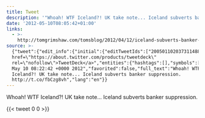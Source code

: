 ```yaml
---
title: Tweet
description: '"Whoah! WTF Iceland?! UK take note... Iceland subverts banker suppression. "'
date: '2012-05-10T08:05:42+01:00'
links:
  - >-
    http://tomgrimshaw.com/tomsblog/2012/04/12/iceland-subverts-banker-suppression/
source: >-
  {"tweet":{"edit_info":{"initial":{"editTweetIds":["200501102037311488"],"editableUntil":"2012-05-10T09:22:42.513Z","editsRemaining":"5","isEditEligible":true}},"retweeted":false,"source":"<a
  href=\"https://about.twitter.com/products/tweetdeck\"
  rel=\"nofollow\">TweetDeck</a>","entities":{"hashtags":[],"symbols":[],"user_mentions":[],"urls":[{"url":"http://t.co/fbCzg8vh","expanded_url":"http://tomgrimshaw.com/tomsblog/2012/04/12/iceland-subverts-banker-suppression/","display_url":"tomgrimshaw.com/tomsblog/2012/…","indices":["74","94"]}]},"display_text_range":["0","94"],"favorite_count":"0","id_str":"200501102037311488","truncated":false,"retweet_count":"0","id":"200501102037311488","possibly_sensitive":false,"created_at":"Thu
  May 10 08:22:42 +0000 2012","favorited":false,"full_text":"Whoah! WTF
  Iceland?! UK take note... Iceland subverts banker suppression.
  http://t.co/fbCzg8vh","lang":"en"}}
---
```

Whoah! WTF Iceland?! UK take note... Iceland subverts banker suppression. 
    
{{< tweet 0 0 >}}
    
